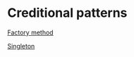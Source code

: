 # Creditional patterns

[Factory method](./FactoryMethod/FactoryMethod.md)

[Singleton](./Singleton/Singleton.md)